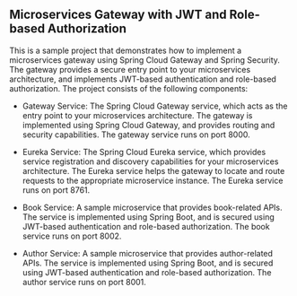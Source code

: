 ## Microservices Gateway with JWT and Role-based Authorization

This is a sample project that demonstrates how to implement a microservices gateway using Spring Cloud Gateway and Spring Security. 
The gateway provides a secure entry point to your microservices architecture, and implements JWT-based authentication and role-based authorization.
The project consists of the following components:

* Gateway Service: 
The Spring Cloud Gateway service, which acts as the entry point to your microservices architecture. 
The gateway is implemented using Spring Cloud Gateway, and provides routing and security capabilities.
The gateway service runs on port 8000.

* Eureka Service: The Spring Cloud Eureka service, 
which provides service registration and discovery capabilities for your microservices architecture. 
The Eureka service helps the gateway to locate and route requests to the appropriate microservice instance.
The Eureka service runs on port 8761.

* Book Service: A sample microservice that provides book-related APIs. 
The service is implemented using Spring Boot, and is secured using JWT-based authentication and role-based authorization.
The book service runs on port 8002.

* Author Service: A sample microservice that provides author-related APIs. 
The service is implemented using Spring Boot, and is secured using JWT-based authentication and role-based authorization.
The author service runs on port 8001. 

